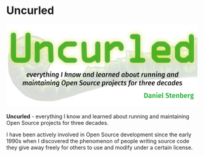 # Uncurled

![Uncurled](uncurled.jpg)

**Uncurled** - everything I know and learned about running and maintaining Open
Source projects for three decades.

I have been actively involved in Open Source development since the early 1990s
when I discovered the phenomenon of people writing source code they give away
freely for others to use and modify under a certain license.
